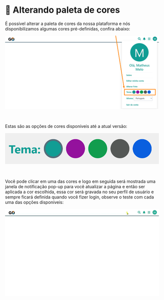 # 🎨 Alterando paleta de cores

É possível alterar a paleta de cores da nossa plataforma e nós disponibilizamos algumas cores pré-definidas, confira abaixo:

![](/erp-v2/assets/alterar_tema.png)

<br>

Estas são as opções de cores disponíveis até a atual versão:

![](/erp-v2/assets/escolher_tema_cores.png)

<br>

Você pode clicar em uma das cores e logo em seguida será mostrada uma janela de notificação pop-up para você atualizar a página e então ser aplicada a cor escolhida, essa cor será gravada no seu perfil de usuário e sempre ficará definida quando você fizer login, observe o teste com cada uma das opções disponíveis:

![](/erp-v2/assets/escolhendo_tema.gif)